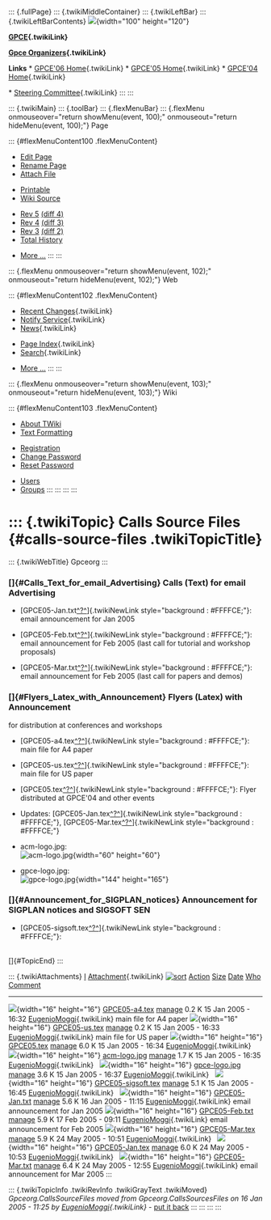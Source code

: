 ::: {.fullPage}
::: {.twikiMiddleContainer}
::: {.twikiLeftBar}
::: {.twikiLeftBarContents}
![](../pub/Gpceorg/WebLeftBar/gpce-logo.jpg){width="100" height="120"}

**[GPCE](../Gpce/WebHome){.twikiLink}**

**[Gpce Organizers](WebHome){.twikiLink}**

**Links** \* [GPCE\'06 Home](../GPCE06/WebHome){.twikiLink} \* [GPCE\'05
Home](../Gpce05/WebHome){.twikiLink} \* [GPCE\'04
Home](../Gpce04/WebHome){.twikiLink}

\* [Steering Committee](../Gpce/SteeringCommittee){.twikiLink}
:::
:::

::: {.twikiMain}
::: {.toolBar}
::: {.flexMenuBar}
::: {.flexMenu onmouseover="return showMenu(event, 100);" onmouseout="return hideMenu(event, 100);"}
Page

::: {#flexMenuContent100 .flexMenuContent}
-   [Edit
    Page](http://www.program-transformation.org/edit/Gpceorg/CallsSourceFiles?t=1536827628)
-   [Rename
    Page](http://www.program-transformation.org/rename/Gpceorg/CallsSourceFiles)
-   [Attach
    File](http://www.program-transformation.org/attach/Gpceorg/CallsSourceFiles)

<!-- -->

-   [Printable](http://www.program-transformation.org/view/Gpceorg/CallsSourceFiles?skin=print.pattern)
-   [Wiki
    Source](http://www.program-transformation.org/view/Gpceorg/CallsSourceFiles?skin=text&raw=on&contenttype=text/plain)

<!-- -->

-   [Rev
    5](http://www.program-transformation.org/view/Gpceorg/CallsSourceFiles?rev=1.5)
    [(diff 4)](http://www.program-transformation.org/rdiff/Gpceorg/CallsSourceFiles?rev1=1.5&rev2=1.4)
-   [Rev
    4](http://www.program-transformation.org/view/Gpceorg/CallsSourceFiles?rev=1.4)
    [(diff 3)](http://www.program-transformation.org/rdiff/Gpceorg/CallsSourceFiles?rev1=1.4&rev2=1.3)
-   [Rev
    3](http://www.program-transformation.org/view/Gpceorg/CallsSourceFiles?rev=1.3)
    [(diff 2)](http://www.program-transformation.org/rdiff/Gpceorg/CallsSourceFiles?rev1=1.3&rev2=1.2)
-   [Total
    History](http://www.program-transformation.org/rdiff/Gpceorg/CallsSourceFiles)

<!-- -->

-   [More
    \...](http://www.program-transformation.org/oops/Gpceorg/CallsSourceFiles?template=oopsmore&param1=1.5&param2=1.5)
:::
:::

::: {.flexMenu onmouseover="return showMenu(event, 102);" onmouseout="return hideMenu(event, 102);"}
Web

::: {#flexMenuContent102 .flexMenuContent}
-   [Recent Changes](WebChanges){.twikiLink}
-   [Notify Service](WebNotify){.twikiLink}
-   [News](WebNews){.twikiLink}

<!-- -->

-   [Page Index](WebIndex){.twikiLink}
-   [Search](WebSearch){.twikiLink}

<!-- -->

-   [More
    \...](http://www.program-transformation.org/oops/Gpceorg/CallsSourceFiles?template=oopsmore&param1=1.5&param2=1.5)
:::
:::

::: {.flexMenu onmouseover="return showMenu(event, 103);" onmouseout="return hideMenu(event, 103);"}
Wiki

::: {#flexMenuContent103 .flexMenuContent}
-   [About
    TWiki](http://www.program-transformation.org/view/TWiki/WebHome)
-   [Text
    Formatting](http://www.program-transformation.org/view/TWiki/TextFormattingRules)

<!-- -->

-   [Registration](http://www.program-transformation.org/view/TWiki/TWikiRegistration)
-   [Change
    Password](http://www.program-transformation.org/view/TWiki/ChangePassword)
-   [Reset
    Password](http://www.program-transformation.org/view/TWiki/ResetPassword)

<!-- -->

-   [Users](http://www.program-transformation.org/view/Main/TWikiUsers)
-   [Groups](http://www.program-transformation.org/view/Main/TWikiGroups)
:::
:::
:::
:::

::: {.twikiTopic}
Calls Source Files {#calls-source-files .twikiTopicTitle}
==================

::: {.twikiWebTitle}
Gpceorg
:::

### []{#Calls_Text_for_email_Advertising} Calls (Text) for email Advertising

-   [GPCE05-Jan.txt[^?^](http://www.program-transformation.org/edit/Gpceorg/PubGpceorgCallsSourceFilesGPCE05-Jantxt?topicparent=Gpceorg.CallsSourceFiles)]{.twikiNewLink
    style="background : #FFFFCE;"}: email announcement for Jan 2005

<!-- -->

-   [GPCE05-Feb.txt[^?^](http://www.program-transformation.org/edit/Gpceorg/PubGpceorgCallsSourceFilesGPCE05-Febtxt?topicparent=Gpceorg.CallsSourceFiles)]{.twikiNewLink
    style="background : #FFFFCE;"}: email announcement for Feb 2005
    (last call for tutorial and workshop proposals)

<!-- -->

-   [GPCE05-Mar.txt[^?^](http://www.program-transformation.org/edit/Gpceorg/PubGpceorgCallsSourceFilesGPCE05-Martxt?topicparent=Gpceorg.CallsSourceFiles)]{.twikiNewLink
    style="background : #FFFFCE;"}: email announcement for Feb 2005
    (last call for papers and demos)

### []{#Flyers_Latex_with_Announcement} Flyers (Latex) with Announcement

for distribution at conferences and workshops

-   [GPCE05-a4.tex[^?^](http://www.program-transformation.org/edit/Gpceorg/PubGpceorgCallsSourceFilesGPCE05-a4tex?topicparent=Gpceorg.CallsSourceFiles)]{.twikiNewLink
    style="background : #FFFFCE;"}: main file for A4 paper

<!-- -->

-   [GPCE05-us.tex[^?^](http://www.program-transformation.org/edit/Gpceorg/PubGpceorgCallsSourceFilesGPCE05-ustex?topicparent=Gpceorg.CallsSourceFiles)]{.twikiNewLink
    style="background : #FFFFCE;"}: main file for US paper

<!-- -->

-   [GPCE05.tex[^?^](http://www.program-transformation.org/edit/Gpceorg/PubGpceorgCallsSourceFilesGPCE05tex?topicparent=Gpceorg.CallsSourceFiles)]{.twikiNewLink
    style="background : #FFFFCE;"}: Flyer distributed at GPCE\'04 and
    other events

<!-- -->

-   Updates:
    [GPCE05-Jan.tex[^?^](http://www.program-transformation.org/edit/Gpceorg/PubGpceorgCallsSourceFilesGPCE05-Jantex?topicparent=Gpceorg.CallsSourceFiles)]{.twikiNewLink
    style="background : #FFFFCE;"},
    [GPCE05-Mar.tex[^?^](http://www.program-transformation.org/edit/Gpceorg/PubGpceorgCallsSourceFilesGPCE05-Martex?topicparent=Gpceorg.CallsSourceFiles)]{.twikiNewLink
    style="background : #FFFFCE;"}

<!-- -->

-   acm-logo.jpg:\
    ![acm-logo.jpg](../pub/Gpceorg/CallsSourceFiles/acm-logo.jpg){width="60"
    height="60"}

<!-- -->

-   gpce-logo.jpg:\
    ![gpce-logo.jpg](../pub/Gpceorg/CallsSourceFiles/gpce-logo.jpg){width="144"
    height="165"}

### []{#Announcement_for_SIGPLAN_notices} Announcement for SIGPLAN notices and SIGSOFT SEN

-   [GPCE05-sigsoft.tex[^?^](http://www.program-transformation.org/edit/Gpceorg/PubGpceorgCallsSourceFilesGPCE05-sigsofttex?topicparent=Gpceorg.CallsSourceFiles)]{.twikiNewLink
    style="background : #FFFFCE;"}:

\
[]{#TopicEnd}
:::

::: {.twikiAttachments}
  [I](CallsSourceFiles@sortcol=0&table=1&up=0#sorted_table "Sort by this column")   [Attachment](../TWiki/FileAttachment){.twikiLink} [![sort](../pub/TWiki/TablePlugin/diamond.gif)](CallsSourceFiles@sortcol=1&table=1&up=0#sorted_table "Sort by this column")   [Action](CallsSourceFiles@sortcol=2&table=1&up=0#sorted_table "Sort by this column")                                                                                            [Size](CallsSourceFiles@sortcol=3&table=1&up=0#sorted_table "Sort by this column") [Date](CallsSourceFiles@sortcol=4&table=1&up=0#sorted_table "Sort by this column")   [Who](CallsSourceFiles@sortcol=5&table=1&up=0#sorted_table "Sort by this column")   [Comment](CallsSourceFiles@sortcol=6&table=1&up=0#sorted_table "Sort by this column")
  --------------------------------------------------------------------------------- ------------------------------------------------------------------------------------------------------------------------------------------------------------------------------- ----------------------------------------------------------------------------------------------------------------------------------------------------------------------------- ------------------------------------------------------------------------------------ ------------------------------------------------------------------------------------ ----------------------------------------------------------------------------------- ---------------------------------------------------------------------------------------
  ![](../pub/icn/else.gif){width="16" height="16"}                                  [GPCE05-a4.tex](../pub/Gpceorg/CallsSourceFiles/GPCE05-a4.tex)                                                                                                                  [manage](http://www.program-transformation.org/attach/Gpceorg/CallsSourceFiles?filename=GPCE05-a4.tex&revInfo=1 "change, update, previous revisions, move, delete...")                                                                                       0.2 K 15 Jan 2005 - 16:32                                                                  [EugenioMoggi](../Main/EugenioMoggi){.twikiLink}                                    main file for A4 paper
  ![](../pub/icn/else.gif){width="16" height="16"}                                  [GPCE05-us.tex](../pub/Gpceorg/CallsSourceFiles/GPCE05-us.tex)                                                                                                                  [manage](http://www.program-transformation.org/attach/Gpceorg/CallsSourceFiles?filename=GPCE05-us.tex&revInfo=1 "change, update, previous revisions, move, delete...")                                                                                       0.2 K 15 Jan 2005 - 16:33                                                                  [EugenioMoggi](../Main/EugenioMoggi){.twikiLink}                                    main file for US paper
  ![](../pub/icn/else.gif){width="16" height="16"}                                  [GPCE05.tex](../pub/Gpceorg/CallsSourceFiles/GPCE05.tex)                                                                                                                        [manage](http://www.program-transformation.org/attach/Gpceorg/CallsSourceFiles?filename=GPCE05.tex&revInfo=1 "change, update, previous revisions, move, delete...")                                                                                          6.0 K 15 Jan 2005 - 16:34                                                                  [EugenioMoggi](../Main/EugenioMoggi){.twikiLink}                                     
  ![](../pub/icn/bmp.gif){width="16" height="16"}                                   [acm-logo.jpg](../pub/Gpceorg/CallsSourceFiles/acm-logo.jpg)                                                                                                                    [manage](http://www.program-transformation.org/attach/Gpceorg/CallsSourceFiles?filename=acm-logo.jpg&revInfo=1 "change, update, previous revisions, move, delete...")                                                                                        1.7 K 15 Jan 2005 - 16:35                                                                  [EugenioMoggi](../Main/EugenioMoggi){.twikiLink}                                     
  ![](../pub/icn/bmp.gif){width="16" height="16"}                                   [gpce-logo.jpg](../pub/Gpceorg/CallsSourceFiles/gpce-logo.jpg)                                                                                                                  [manage](http://www.program-transformation.org/attach/Gpceorg/CallsSourceFiles?filename=gpce-logo.jpg&revInfo=1 "change, update, previous revisions, move, delete...")                                                                                       3.6 K 15 Jan 2005 - 16:37                                                                  [EugenioMoggi](../Main/EugenioMoggi){.twikiLink}                                     
  ![](../pub/icn/else.gif){width="16" height="16"}                                  [GPCE05-sigsoft.tex](../pub/Gpceorg/CallsSourceFiles/GPCE05-sigsoft.tex)                                                                                                        [manage](http://www.program-transformation.org/attach/Gpceorg/CallsSourceFiles?filename=GPCE05-sigsoft.tex&revInfo=1 "change, update, previous revisions, move, delete...")                                                                                  5.1 K 15 Jan 2005 - 16:45                                                                  [EugenioMoggi](../Main/EugenioMoggi){.twikiLink}                                     
  ![](../pub/icn/txt.gif){width="16" height="16"}                                   [GPCE05-Jan.txt](../pub/Gpceorg/CallsSourceFiles/GPCE05-Jan.txt)                                                                                                                [manage](http://www.program-transformation.org/attach/Gpceorg/CallsSourceFiles?filename=GPCE05-Jan.txt&revInfo=1 "change, update, previous revisions, move, delete...")                                                                                      5.6 K 16 Jan 2005 - 11:15                                                                  [EugenioMoggi](../Main/EugenioMoggi){.twikiLink}                                    email announcement for Jan 2005
  ![](../pub/icn/txt.gif){width="16" height="16"}                                   [GPCE05-Feb.txt](../pub/Gpceorg/CallsSourceFiles/GPCE05-Feb.txt)                                                                                                                [manage](http://www.program-transformation.org/attach/Gpceorg/CallsSourceFiles?filename=GPCE05-Feb.txt&revInfo=1 "change, update, previous revisions, move, delete...")                                                                                      5.9 K 17 Feb 2005 - 09:11                                                                  [EugenioMoggi](../Main/EugenioMoggi){.twikiLink}                                    email announcement for Feb 2005
  ![](../pub/icn/else.gif){width="16" height="16"}                                  [GPCE05-Mar.tex](../pub/Gpceorg/CallsSourceFiles/GPCE05-Mar.tex)                                                                                                                [manage](http://www.program-transformation.org/attach/Gpceorg/CallsSourceFiles?filename=GPCE05-Mar.tex&revInfo=1 "change, update, previous revisions, move, delete...")                                                                                      5.9 K 24 May 2005 - 10:51                                                                  [EugenioMoggi](../Main/EugenioMoggi){.twikiLink}                                     
  ![](../pub/icn/else.gif){width="16" height="16"}                                  [GPCE05-Jan.tex](../pub/Gpceorg/CallsSourceFiles/GPCE05-Jan.tex)                                                                                                                [manage](http://www.program-transformation.org/attach/Gpceorg/CallsSourceFiles?filename=GPCE05-Jan.tex&revInfo=1 "change, update, previous revisions, move, delete...")                                                                                      6.0 K 24 May 2005 - 10:53                                                                  [EugenioMoggi](../Main/EugenioMoggi){.twikiLink}                                     
  ![](../pub/icn/txt.gif){width="16" height="16"}                                   [GPCE05-Mar.txt](../pub/Gpceorg/CallsSourceFiles/GPCE05-Mar.txt)                                                                                                                [manage](http://www.program-transformation.org/attach/Gpceorg/CallsSourceFiles?filename=GPCE05-Mar.txt&revInfo=1 "change, update, previous revisions, move, delete...")                                                                                      6.4 K 24 May 2005 - 12:55                                                                  [EugenioMoggi](../Main/EugenioMoggi){.twikiLink}                                    email announcement for Mar 2005
:::

::: {.twikiTopicInfo .twikiRevInfo .twikiGrayText .twikiMoved}
*Gpceorg.CallsSourceFiles moved from Gpceorg.CallsSourcesFiles on 16 Jan
2005 - 11:25 by [EugenioMoggi](../Main/EugenioMoggi){.twikiLink}* - [put
it
back](http://www.program-transformation.org/rename/Gpceorg/CallsSourceFiles?newweb=Gpceorg&newtopic=CallsSourcesFiles&confirm=on "Click to move topic back to previous location, with option to change references.")
:::
:::
:::
:::
